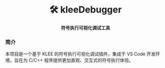 <div align="center">

# 🛠️ kleeDebugger

**符号执行可视化调试工具**

</div>

### 简介

本项目是一个基于 KLEE 的符号执行可视化调试插件，集成于 VS Code 开发环境，旨在为 C/C++ 程序提供更加直观、交互式的符号执行体验。
